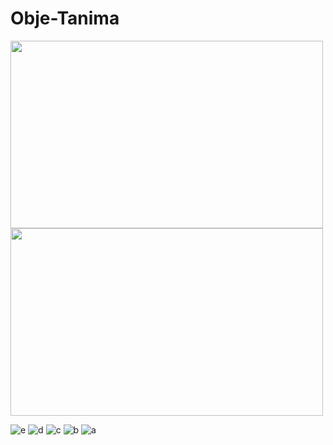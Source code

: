 # Obje-Tanima

<p float="left">
  <img src="https://user-images.githubusercontent.com/77745850/182667173-fa612bba-7b02-4c5e-ad19-37a9e4edce1c.jpeg" width="500" height=300/>
  <img src="https://user-images.githubusercontent.com/77745850/182667182-2933e6e9-1071-432e-8449-b1f0de131984.jpeg" width="500" height=300/> 

</p>




![e]()
![d]()
![c]()
![b]()
![a](https://user-images.githubusercontent.com/77745850/182667194-968922cc-dd7b-4d53-887e-b85c4a2c3756.jpeg)
